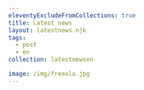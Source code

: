 ```yaml
---
eleventyExcludeFromCollections: true
title: Latest news
layout: latestnews.njk
tags:
  - post
  - en
collection: latestnewsen

image: /img/freeola.jpg
---
```


